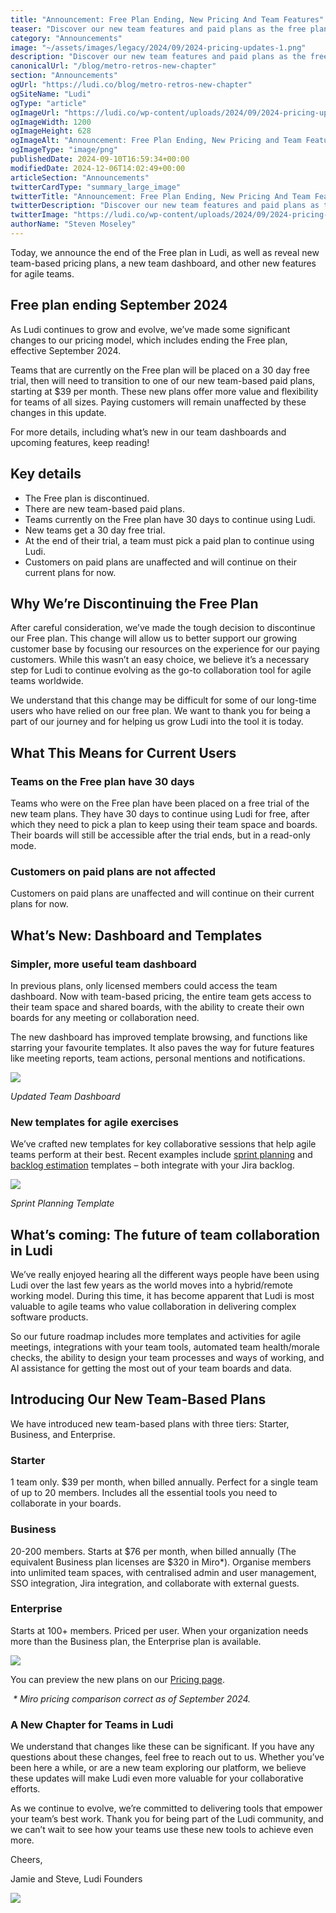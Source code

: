 ```yaml
---
title: "Announcement: Free Plan Ending, New Pricing And Team Features"
teaser: "Discover our new team features and paid plans as the free plan ends in September 2024."
category: "Announcements"
image: "~/assets/images/legacy/2024/09/2024-pricing-updates-1.png"
description: "Discover our new team features and paid plans as the free plan ends in September 2024."
canonicalUrl: "/blog/metro-retros-new-chapter"
section: "Announcements"
ogUrl: "https://ludi.co/blog/metro-retros-new-chapter"
ogSiteName: "Ludi"
ogType: "article"
ogImageUrl: "https://ludi.co/wp-content/uploads/2024/09/2024-pricing-updates-1.png"
ogImageWidth: 1200
ogImageHeight: 628
ogImageAlt: "Announcement: Free Plan Ending, New Pricing and Team Features"
ogImageType: "image/png"
publishedDate: 2024-09-10T16:59:34+00:00
modifiedDate: 2024-12-06T14:02:49+00:00
articleSection: "Announcements"
twitterCardType: "summary_large_image"
twitterTitle: "Announcement: Free Plan Ending, New Pricing And Team Features | Ludi"
twitterDescription: "Discover our new team features and paid plans as the free plan ends in September 2024."
twitterImage: "https://ludi.co/wp-content/uploads/2024/09/2024-pricing-updates-1.png"
authorName: "Steven Moseley"
---
```


Today, we announce the end of the Free plan in Ludi, as well as reveal new team-based pricing plans, a new team dashboard, and other new features for agile teams.

## Free plan ending September 2024

As Ludi continues to grow and evolve, we’ve made some significant changes to our pricing model, which includes ending the Free plan, effective September 2024.

Teams that are currently on the Free plan will be placed on a 30 day free trial, then will need to transition to one of our new team-based paid plans, starting at $39 per month. These new plans offer more value and flexibility for teams of all sizes. Paying customers will remain unaffected by these changes in this update.

For more details, including what’s new in our team dashboards and upcoming features, keep reading!

## Key details

- The Free plan is discontinued.
- There are new team-based paid plans.
- Teams currently on the Free plan have 30 days to continue using Ludi.
- New teams get a 30 day free trial.
- At the end of their trial, a team must pick a paid plan to continue using Ludi.
- Customers on paid plans are unaffected and will continue on their current plans for now.

## Why We’re Discontinuing the Free Plan

After careful consideration, we’ve made the tough decision to discontinue our Free plan. This change will allow us to better support our growing customer base by focusing our resources on the experience for our paying customers. While this wasn’t an easy choice, we believe it’s a necessary step for Ludi to continue evolving as the go-to collaboration tool for agile teams worldwide.

We understand that this change may be difficult for some of our long-time users who have relied on our free plan. We want to thank you for being a part of our journey and for helping us grow Ludi into the tool it is today.

## What This Means for Current Users

### Teams on the Free plan have 30 days

Teams who were on the Free plan have been placed on a free trial of the new team plans. They have 30 days to continue using Ludi for free, after which they need to pick a plan to keep using their team space and boards. Their boards will still be accessible after the trial ends, but in a read-only mode.

### Customers on paid plans are not affected

Customers on paid plans are unaffected and will continue on their current plans for now.

## What’s New: Dashboard and Templates

### Simpler, more useful team dashboard

In previous plans, only licensed members could access the team dashboard. Now with team-based pricing, the entire team gets access to their team space and shared boards, with the ability to create their own boards for any meeting or collaboration need.

The new dashboard has improved template browsing, and functions like starring your favourite templates. It also paves the way for future features like meeting reports, team actions, personal mentions and notifications.

![](../../assets/images/legacy/2024/09/2024-new-dashboard-2-1024x636.png)

_Updated Team Dashboard_

### New templates for agile exercises

We’ve crafted new templates for key collaborative sessions that help agile teams perform at their best. Recent examples include [sprint planning](https://ludi.co/TP/f8b6a198-9dfa-46b1-9e8e-2d2527119914) and [backlog estimation](https://ludi.co/TP/58246001-8cf7-4151-b5b4-7ba566da6a32) templates – both integrate with your Jira backlog.

![](../../assets/images/legacy/2024/09/sprint-planning-template-1024x636.png)

_Sprint Planning Template_

## What’s coming: The future of team collaboration in Ludi

We’ve really enjoyed hearing all the different ways people have been using Ludi over the last few years as the world moves into a hybrid/remote working model. During this time, it has become apparent that Ludi is most valuable to agile teams who value collaboration in delivering complex software products.

So our future roadmap includes more templates and activities for agile meetings, integrations with your team tools, automated team health/morale checks, the ability to design your team processes and ways of working, and AI assistance for getting the most out of your team boards and data.

## Introducing Our New Team-Based Plans

We have introduced new team-based plans with three tiers: Starter, Business, and Enterprise.

### Starter

1 team only. $39 per month, when billed annually. Perfect for a single team of up to 20 members. Includes all the essential tools you need to collaborate in your boards.

### Business

20-200 members. Starts at $76 per month, when billed annually (The equivalent Business plan licenses are $320 in Miro\*). Organise members into unlimited team spaces, with centralised admin and user management, SSO integration, Jira integration, and collaborate with external guests.

### Enterprise

Starts at 100+ members. Priced per user. When your organization needs more than the Business plan, the Enterprise plan is available.

![](../../assets/images/legacy/2024/09/Screenshot-2024-12-06-at-14.02.15-1024x563.png)

You can preview the new plans on our [Pricing page](https://ludi.co/pricing).

 *\* Miro pricing comparison correct as of September 2024.*

### A New Chapter for Teams in Ludi

We understand that changes like these can be significant. If you have any questions about these changes, feel free to reach out to us. Whether you’ve been here a while, or are a new team exploring our platform, we believe these updates will make Ludi even more valuable for your collaborative efforts.

As we continue to evolve, we’re committed to delivering tools that empower your team’s best work. Thank you for being part of the Ludi community, and we can’t wait to see how your teams use these new tools to achieve even more.

Cheers,

Jamie and Steve, Ludi Founders

![](../../assets/images/legacy/2024/09/metro-retro-steve-and-jamie-1024x395.png)
